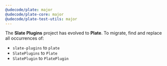```yaml
---
@udecode/plate: major
@udecode/plate-core: major
@udecode/plate-test-utils: major
---
```


The **Slate Plugins** project has evolved to **Plate**. To migrate, find
and replace all occurrences of:
- `slate-plugins` to `plate`
- `SlatePlugins` to `Plate`
- `SlatePlugin` to `PlatePlugin`
